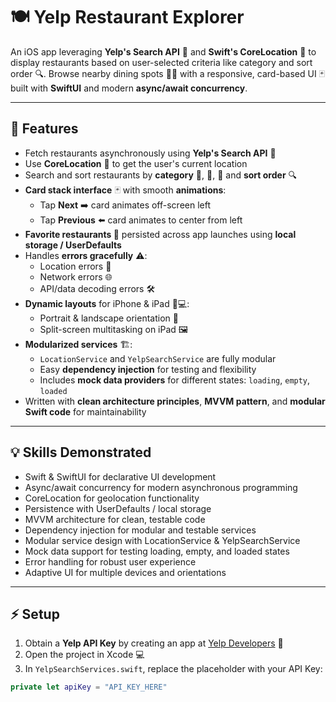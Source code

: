 # 🍽️ Yelp Restaurant Explorer

An iOS app leveraging **Yelp's Search API** 🍕 and **Swift's CoreLocation** 📍 to display restaurants based on user-selected criteria like category and sort order 🔍. Browse nearby dining spots 🌆✨ with a responsive, card-based UI 🃏 built with **SwiftUI** and modern **async/await concurrency**.

---

## 🚀 Features

- Fetch restaurants asynchronously using **Yelp's Search API** 🍴  
- Use **CoreLocation** 📍 to get the user's current location  
- Search and sort restaurants by **category** 🍔, 🍣, 🍕 and **sort order** 🔍  
- **Card stack interface** 🃏 with smooth **animations**:
  - Tap **Next** ➡️ card animates off-screen left  
  - Tap **Previous** ⬅️ card animates to center from left  
- **Favorite restaurants 💖** persisted across app launches using **local storage / UserDefaults**  
- Handles **errors gracefully** ⚠️:
  - Location errors 📌  
  - Network errors 🌐  
  - API/data decoding errors 🛠️  
- **Dynamic layouts** for iPhone & iPad 📱💻:
  - Portrait & landscape orientation 🔄  
  - Split-screen multitasking on iPad 🖼️  
- **Modularized services** 🏗️:
  - `LocationService` and `YelpSearchService` are fully modular  
  - Easy **dependency injection** for testing and flexibility  
  - Includes **mock data providers** for different states: `loading`, `empty`, `loaded`  
- Written with **clean architecture principles**, **MVVM pattern**, and **modular Swift code** for maintainability

---

## 💡 Skills Demonstrated

- Swift & SwiftUI for declarative UI development
- Async/await concurrency for modern asynchronous programming
- CoreLocation for geolocation functionality
- Persistence with UserDefaults / local storage
- MVVM architecture for clean, testable code
- Dependency injection for modular and testable services
- Modular service design with LocationService & YelpSearchService
- Mock data support for testing loading, empty, and loaded states
- Error handling for robust user experience
- Adaptive UI for multiple devices and orientations
  
---

## ⚡ Setup

1. Obtain a **Yelp API Key** by creating an app at [Yelp Developers](https://www.yelp.com/developers) 🔑  
2. Open the project in Xcode 💻  
3. In `YelpSearchServices.swift`, replace the placeholder with your API Key:

```swift
private let apiKey = "API_KEY_HERE"
